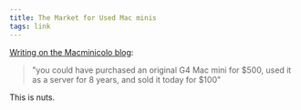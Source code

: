 ```yaml
---
title: The Market for Used Mac minis
tags: link
---
```


[Writing on the Macminicolo blog][post]:

> "you could have purchased an original G4 Mac mini for $500, used it as a server 
> for 8 years, and sold it today for $100"

This is nuts.

[post]: http://blog.macminicolo.net/post/57713423680

